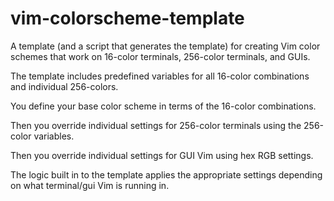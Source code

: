 vim-colorscheme-template
========================

A template (and a script that generates the template) for creating Vim color
schemes that work on 16-color terminals, 256-color terminals, and GUIs.

The template includes predefined variables for all 16-color combinations and
individual 256-colors.

You define your base color scheme in terms of the 16-color combinations.

Then you override individual settings for 256-color terminals using the
256-color variables.

Then you override individual settings for GUI Vim using hex RGB settings.

The logic built in to the template applies the appropriate settings depending on
what terminal/gui Vim is running in.


